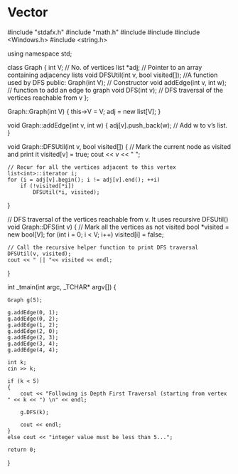 # Vector


#include "stdafx.h"
#include "math.h"
#include <iostream>
#include <list> 
#include <Windows.h>
#include <string.h>

using namespace std;

class Graph
{
	int V;    // No. of vertices
	list<int> *adj;    // Pointer to an array containing adjacency lists
	void DFSUtil(int v, bool visited[]); //A function used by DFS
public:
	Graph(int V);   // Constructor
	void addEdge(int v, int w);   // function to add an edge to graph
	void DFS(int v);    // DFS traversal of the vertices reachable from v
};


Graph::Graph(int V)
{
	this->V = V;
	adj = new list<int>[V];
}

void Graph::addEdge(int v, int w)
{
	adj[v].push_back(w); // Add w to v’s list.
}

void Graph::DFSUtil(int v, bool visited[])
{
	// Mark the current node as visited and print it
	visited[v] = true;
	cout << v << " ";

	// Recur for all the vertices adjacent to this vertex
	list<int>::iterator i;
	for (i = adj[v].begin(); i != adj[v].end(); ++i)
		if (!visited[*i])
			DFSUtil(*i, visited);
		
}

// DFS traversal of the vertices reachable from v. It uses recursive DFSUtil()
void Graph::DFS(int v)
{
	// Mark all the vertices as not visited
	bool *visited = new bool[V];
	for (int i = 0; i < V; i++)
		visited[i] = false;

	// Call the recursive helper function to print DFS traversal
	DFSUtil(v, visited);
	cout << " || "<< visited << endl;
}



int _tmain(int argc, _TCHAR* argv[])
{
	
	Graph g(5);

	g.addEdge(0, 1);
	g.addEdge(0, 2);
	g.addEdge(1, 2);
	g.addEdge(2, 0);
	g.addEdge(2, 3);
	g.addEdge(3, 4);
	g.addEdge(4, 4);

	int k;
	cin >> k;
	
	if (k < 5)
	{
		cout << "Following is Depth First Traversal (starting from vertex " << k << ") \n" << endl;

		g.DFS(k);

		cout << endl;
	}
	else cout << "integer value must be less than 5...";

	return 0;
}





